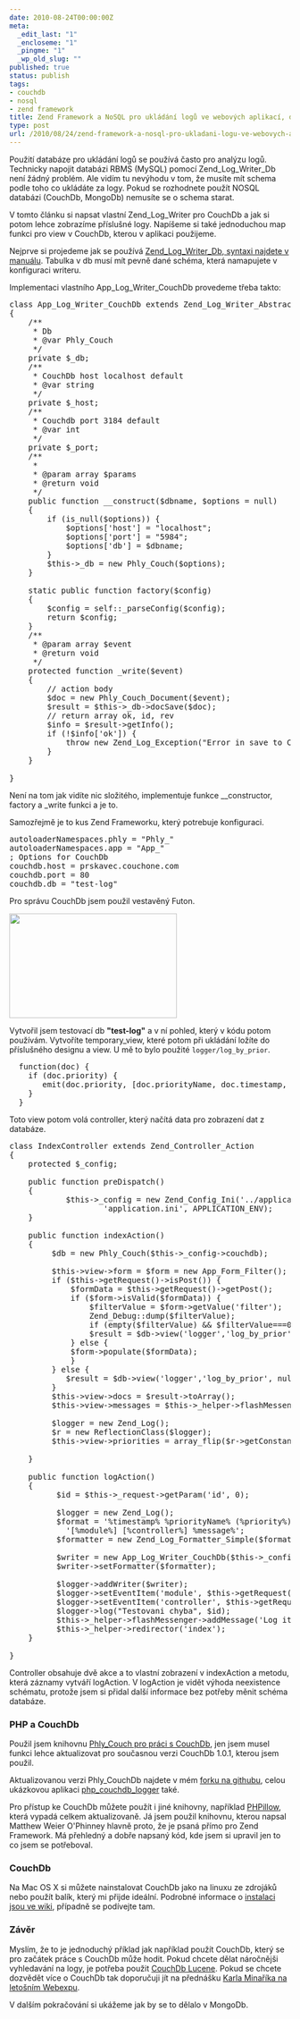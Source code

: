 ```yaml
---
date: 2010-08-24T00:00:00Z
meta:
  _edit_last: "1"
  _encloseme: "1"
  _pingme: "1"
  _wp_old_slug: ""
published: true
status: publish
tags:
- couchdb
- nosql
- zend framework
title: Zend Framework a NoSQL pro ukládání logů ve webových aplikací, díl prvnío CouchDb
type: post
url: /2010/08/24/zend-framework-a-nosql-pro-ukladani-logu-ve-webovych-aplikaci-dil-1-couchdb/
---
```


Použití databáze pro ukládání logů se používá často pro analýzu logů. Technicky napojit databázi RBMS (MySQL) pomocí Zend_Log_Writer_Db není žádný problém. Ale vidím tu nevýhodu v tom, že musíte mít schema podle toho co ukládáte za logy. Pokud se rozhodnete použít NOSQL databázi (CouchDb, MongoDb) nemusíte se o schema starat.

V tomto článku si napsat vlastní Zend_Log_Writer pro CouchDb a jak si potom lehce zobrazíme příslušné logy. Napíšeme si také jednoduchou map funkci pro view v CouchDb, kterou v aplikaci použijeme.

Nejprve si projedeme jak se používá <a href="http://framework.zend.com/manual/en/zend.log.writers.html">Zend_Log_Writer_Db, syntaxi najdete v manuálu</a>. Tabulka v db musí mít pevně dané schéma, která namapujete v konfiguraci writeru.

Implementaci vlastního App_Log_Writer_CouchDb provedeme třeba takto:
<pre class="code php">class App_Log_Writer_CouchDb extends Zend_Log_Writer_Abstract
{
    /**
     * Db
     * @var Phly_Couch
     */
    private $_db;
    /**
     * CouchDb host localhost default
     * @var string
     */
    private $_host;
    /**
     * Couchdb port 3184 default
     * @var int
     */
    private $_port;
    /**
     *
     * @param array $params
     * @return void
     */
    public function __construct($dbname, $options = null)
    {
        if (is_null($options)) {
            $options['host'] = "localhost";
            $options['port'] = "5984";
            $options['db'] = $dbname;
        }
        $this-&gt;_db = new Phly_Couch($options);
    }

    static public function factory($config)
    {
        $config = self::_parseConfig($config);
        return $config;
    }
    /**
     * @param array $event
     * @return void
     */
    protected function _write($event)
    {
        // action body
        $doc = new Phly_Couch_Document($event);
        $result = $this-&gt;_db-&gt;docSave($doc);
        // return array ok, id, rev
        $info = $result-&gt;getInfo();
        if (!$info['ok']) {
            throw new Zend_Log_Exception("Error in save to CouchDb");
        }
    }

}</pre>
Není na tom jak vidíte nic složitého, implementuje funkce __constructor, factory a _write funkci a je to.

Samozřejmě je to kus Zend Frameworku, který potrebuje konfiguraci.
<pre class="code">autoloaderNamespaces.phly = "Phly_"
autoloaderNamespaces.app = "App_"
; Options for CouchDb
couchdb.host = prskavec.couchone.com
couchdb.port = 80
couchdb.db = "test-log"
</pre>
Pro správu CouchDb jsem použil vestavěný Futon.

<a href="http://blog.prskavec.net/wp-content/uploads/2010/08/Screen-shot-2010-08-22-at-8.04.37.png"><img class="aligncenter size-medium wp-image-2613" title="CouchDb" src="http://blog.prskavec.net/wp-content/uploads/2010/08/Screen-shot-2010-08-22-at-8.04.37-300x187.png" alt="" width="300" height="187" /></a>

Vytvořil jsem testovací db <strong>"test-log"</strong> a v ní pohled, který v kódu potom používám. Vytvoříte temporary_view, které potom při ukládání ložíte do příslušného designu a view. U mě to bylo použité <code>logger/log_by_prior</code>.
<pre class="jush">  function(doc) {
    if (doc.priority) {
       emit(doc.priority, [doc.priorityName, doc.timestamp, doc.message, doc.module, doc.controller]);
    }
  }
</pre>
Toto view potom volá controller, který načítá data pro zobrazení dat z databáze.
<pre class="code">class IndexController extends Zend_Controller_Action
{
    protected $_config;

    public function preDispatch()
    {
            $this-&gt;_config = new Zend_Config_Ini('../application/configs/'.
                    'application.ini', APPLICATION_ENV);
    }

    public function indexAction()
    {
         $db = new Phly_Couch($this-&gt;_config-&gt;couchdb);

         $this-&gt;view-&gt;form = $form = new App_Form_Filter();
         if ($this-&gt;getRequest()-&gt;isPost()) {
             $formData = $this-&gt;getRequest()-&gt;getPost();
             if ($form-&gt;isValid($formData)) {
                 $filterValue = $form-&gt;getValue('filter');
                 Zend_Debug::dump($filterValue);
                 if (empty($filterValue) &amp;&amp; $filterValue===0) $filterValue = null;
                 $result = $db-&gt;view('logger','log_by_prior', $filterValue, array("db"=&gt;$this-&gt;_config-&gt;couchdb-&gt;db));
             } else {
             $form-&gt;populate($formData);
             }
         } else {
            $result = $db-&gt;view('logger','log_by_prior', null, array("db"=&gt;$this-&gt;_config-&gt;couchdb-&gt;db));
         }
         $this-&gt;view-&gt;docs = $result-&gt;toArray();
         $this-&gt;view-&gt;messages = $this-&gt;_helper-&gt;flashMessenger-&gt;getMessages();

         $logger = new Zend_Log();
         $r = new ReflectionClass($logger);
         $this-&gt;view-&gt;priorities = array_flip($r-&gt;getConstants());

    }

    public function logAction()
    {
          $id = $this-&gt;_request-&gt;getParam('id', 0);  

          $logger = new Zend_Log();
          $format = '%timestamp% %priorityName% (%priority%): '.
            '[%module%] [%controller%] %message%';
          $formatter = new Zend_Log_Formatter_Simple($format);

          $writer = new App_Log_Writer_CouchDb($this-&gt;_config-&gt;couchdb-&gt;db, $this-&gt;_config-&gt;couchdb);
          $writer-&gt;setFormatter($formatter);

          $logger-&gt;addWriter($writer);
          $logger-&gt;setEventItem('module', $this-&gt;getRequest()-&gt;getModuleName());
          $logger-&gt;setEventItem('controller', $this-&gt;getRequest()-&gt;getControllerName());
          $logger-&gt;log("Testovani chyba", $id);
          $this-&gt;_helper-&gt;flashMessenger-&gt;addMessage('Log item saved');
          $this-&gt;_helper-&gt;redirector('index');
    }

}
</pre>
Controller obsahuje dvě akce a to vlastní zobrazení v indexAction a metodu, která záznamy vytváří logAction. V logAction je vidět výhoda neexistence schématu, protože jsem si přidal další informace bez potřeby měnit schéma databáze.
<h3>PHP a CouchDb</h3>
Použil jsem knihovnu <a href="http://weierophinney.net/phly/">Phly_Couch pro práci s CouchDb</a>, jen jsem musel funkci lehce aktualizovat pro současnou verzi CouchDb 1.0.1, kterou jsem použil.

Aktualizovanou verzi Phly_CouchDb najdete v mém <a href="http://github.com/abtris/phly">forku na githubu</a>, celou ukázkovou aplikaci <a href="http://github.com/abtris/phplogger-couchdb">php_couchdb_logger</a> také.

Pro přístup ke CouchDb můžete použít i jiné knihovny, například <a href="http://arbitracker.org/phpillow.html">PHPillow</a>, která vypadá celkem aktualizovaně. Já jsem použil knihovnu, kterou napsal Matthew Weier O'Phinney hlavně proto, že je psaná přímo pro Zend Framework. Má přehledný a dobře napsaný kód, kde jsem si upravil jen to co jsem se potřeboval.
<h3>CouchDb</h3>
Na Mac OS X si můžete nainstalovat CouchDb jako na linuxu ze zdrojáků nebo použít balík, který mi přijde ideální. Podrobné informace o <a href="http://wiki.apache.org/couchdb/Installation">instalaci jsou ve wiki</a>, případně se podívejte tam.
<h3>Závěr</h3>
Myslím, že to je jednoduchý příklad jak například použít CouchDb, který se pro začátek práce s CouchDb může hodit. Pokud chcete dělat náročnějši vyhledavání na logy, je potřeba použit <a href="http://github.com/rnewson/couchdb-lucene/">CouchDb Lucene</a>. Pokud se chcete dozvědět více o CouchDb tak doporučuji jít na přednášku <a href="http://webexpo.cz/prednasky/development/">Karla Minaříka na letošním Webexpu</a>.

V dalším pokračování si ukážeme jak by se to dělalo v MongoDb.
